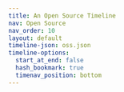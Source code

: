 ```yaml
---
title: An Open Source Timeline
nav: Open Source
nav_order: 10
layout: default
timeline-json: oss.json
timeline-options: 
  start_at_end: false
  hash_bookmark: true
  timenav_position: bottom
---
```

